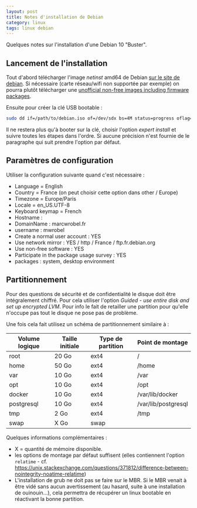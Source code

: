 ```yaml
---
layout: post
title: Notes d'installation de Debian
category: linux
tags: linux debian
---
```


Quelques notes sur l'installation d'une Debian 10 "Buster".

## Lancement de l'installation
Tout d'abord télécharger l'image _netinst_ amd64 de Debian [sur le site de debian](https://www.debian.org/distrib/netinst).
Si nécessaire (carte réseau/wifi non supportée par exemple) on pourra plutôt télécharger une
[unofficial non-free images including firmware packages](https://cdimage.debian.org/cdimage/unofficial/non-free/cd-including-firmware/).

Ensuite pour créer la clé USB bootable :
```bash
sudo dd if=/path/to/debian.iso of=/dev/sdx bs=4M status=progress oflag=sync
```

Il ne restera plus qu'à booter sur la clé, choisir l'option _expert install_ et suivre toutes les
étapes dans l'ordre. Si aucune précision n'est fournie de le paragraphe qui suit prendre l'option
par défaut.


## Paramètres de configuration
Utiliser la configuration suivante quand c'est nécessaire :
* Language = English
* Country = France (on peut choisir cette option dans other / Europe)
* Timezone = Europe/Paris
* Locale = en_US.UTF-8
* Keyboard keymap = French
* Hostname : <whatever>
* DomainName : marcwrobel.fr
* username : mwrobel
* Create a normal user account : YES
* Use network mirror : YES / http / France / ftp.fr.debian.org
* Use non-free software : YES
* Participate in the package usage survey : YES
* packages : system, desktop environment


## Partitionnement
Pour des questions de sécurité et de confidentialité le disque doit être intégralement chiffré.
Pour cela utiliser l'option _Guided - use entire disk and set up encrypted LVM_. Pour info le fait
de retailler une partition pour qu'elle n'occupe pas tout le disque ne pose pas de problème.

Une fois cela fait utilisez un schéma de partitionnement similaire à :

| Volume logique | Taille initiale                             | Type de partition | Point de montage    |
|----------------|---------------------------------------------|-------------------|---------------------|
| root           | 20 Go                                       | ext4              | /                   |
| home           | 50 Go                                       | ext4              | /home               |
| var            | 10 Go                                       | ext4              | /var                |
| opt            | 10 Go                                       | ext4              | /opt                |
| docker         | 10 Go                                       | ext4              | /var/lib/docker     |
| postgresql     | 10 Go                                       | ext4              | /var/lib/postgresql |
| tmp            | 2 Go                                        | ext4              | /tmp                |
| swap           | X Go                                        | swap              |                     |

Quelques informations complémentaires :
* X = quantité de mémoire disponible.
* les options de montage par défaut suffisent (elles contiennent l'option `relatime` - cf. 
  https://unix.stackexchange.com/questions/371812/difference-between-nointegrity-noatime-relatime)
* L'installation de grub ne doit pas se faire sur le MBR. Si le MBR venait à être vidé sans aucun
  avertissement (au hasard, suite à une installation de ouinouin...), cela permettra de récupérer
  un linux bootable en réactivant la bonne partition.
